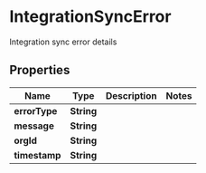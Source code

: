 

# IntegrationSyncError

Integration sync error details

## Properties

| Name | Type | Description | Notes |
|------------ | ------------- | ------------- | -------------|
|**errorType** | **String** |  |  |
|**message** | **String** |  |  |
|**orgId** | **String** |  |  |
|**timestamp** | **String** |  |  |



